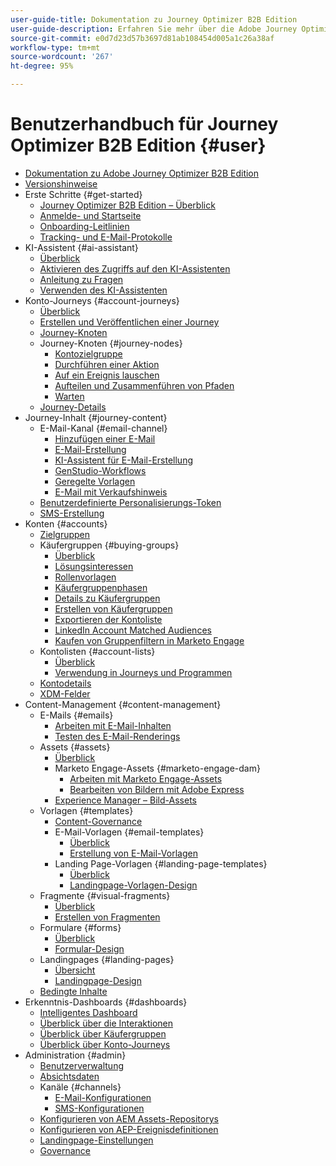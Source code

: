 ```yaml
---
user-guide-title: Dokumentation zu Journey Optimizer B2B Edition
user-guide-description: Erfahren Sie mehr über die Adobe Journey Optimizer B2B Edition und darüber, wie Sie sie zum Orchestrieren von Konto- und Käufergruppen-Journeys mithilfe der integrierten generativen KI und einer branchenführenden Automatisierung verwenden können.
source-git-commit: e0d7d23d57b3697d81ab108454d005a1c26a38af
workflow-type: tm+mt
source-wordcount: '267'
ht-degree: 95%

---
```



# Benutzerhandbuch für Journey Optimizer B2B Edition {#user}

+ [Dokumentation zu Adobe Journey Optimizer B2B Edition](guide-overview.md)
+ [Versionshinweise](./release-notes/release-notes.md)
+ Erste Schritte {#get-started}
   + [Journey Optimizer B2B Edition – Überblick](about-journey-optimizer-b2b-edition.md)
   + [Anmelde- und Startseite](home-page.md)
   + [Onboarding-Leitlinien](./start/get-started.md)
   + [Tracking- und E-Mail-Protokolle](./start/email-protocols.md)
+ KI-Assistent {#ai-assistant}
   + [Überblick](./ai-assistant/ai-assistant-overview.md)
   + [Aktivieren des Zugriffs auf den KI-Assistenten](./ai-assistant/enable-ai-assistant-access.md)
   + [Anleitung zu Fragen](./ai-assistant/question-guidance.md)
   + [Verwenden des KI-Assistenten](./ai-assistant/use-ai-assistant.md)
+ Konto-Journeys {#account-journeys}
   + [Überblick](./journeys/journey-overview.md)
   + [Erstellen und Veröffentlichen einer Journey](./journeys/create-publish-journey.md)
   + [Journey-Knoten](./journeys/journey-nodes.md)
   + Journey-Knoten {#journey-nodes}
      + [Kontozielgruppe](./journeys/account-audience-nodes.md)
      + [Durchführen einer Aktion](./journeys/action-nodes.md)
      + [Auf ein Ereignis lauschen](./journeys/listen-for-event-nodes.md)
      + [Aufteilen und Zusammenführen von Pfaden](./journeys/split-merge-paths-nodes.md)
      + [Warten](./journeys/wait-nodes.md)
   + [Journey-Details](./journeys/journey-details.md)
+ Journey-Inhalt {#journey-content}
   + E-Mail-Kanal {#email-channel}
      + [Hinzufügen einer E-Mail](./content/add-email.md)
      + [E-Mail-Erstellung](./content/email-authoring.md)
      + [KI-Assistent für E-Mail-Erstellung](./content/ai-assistant-emails.md)
      + [GenStudio-Workflows](./content/genstudio-email-workflow.md)
      + [Geregelte Vorlagen](./content/email-authoring-governance.md)
      + [E-Mail mit Verkaufshinweis](./content/sales-alert-email.md)
   + [Benutzerdefinierte Personalisierungs-Token](./content/personalization-my-tokens.md)
   + [SMS-Erstellung](./content/sms-authoring.md)
+ Konten {#accounts}
   + [Zielgruppen](./audiences/account-audience-overview.md)
   + Käufergruppen {#buying-groups}
      + [Überblick](./buying-groups/buying-groups-overview.md)
      + [Lösungsinteressen](./buying-groups/solution-interests.md)
      + [Rollenvorlagen](./buying-groups/buying-groups-role-templates.md)
      + [Käufergruppenphasen](./buying-groups/buying-group-stages.md)
      + [Details zu Käufergruppen](./buying-groups/buying-group-details.md)
      + [Erstellen von Käufergruppen](./buying-groups/buying-groups-create.md)
      + [Exportieren der Kontoliste](./audiences/account-list-export.md)
      + [LinkedIn Account Matched Audiences](./data/linkedin-account-matched-audiences.md)
      + [Kaufen von Gruppenfiltern in Marketo Engage](./buying-groups/marketo-engage-smart-list-buying-group-filters.md)
   + Kontolisten {#account-lists}
      + [Überblick](./accounts/account-lists.md)
      + [Verwendung in Journeys und Programmen](./accounts/account-lists-journeys.md)
   + [Kontodetails](./accounts/account-details.md)
   + [XDM-Felder](./data/field-mapping.md)
+ Content-Management {#content-management}
   + E-Mails {#emails}
      + [Arbeiten mit E-Mail-Inhalten](./content/emails-list.md)
      + [Testen des E-Mail-Renderings](./content/email-test-rendering.md)
   + Assets {#assets}
      + [Überblick](./content/assets-overview.md)
      + Marketo Engage-Assets {#marketo-engage-dam}
         + [Arbeiten mit Marketo Engage-Assets](./content/marketo-engage-design-studio.md)
         + [Bearbeiten von Bildern mit Adobe Express](./content/image-edit-adobe-express.md)
      + [Experience Manager – Bild-Assets](./content/aem-assets.md)
   + Vorlagen {#templates}
      + [Content-Governance](./content/template-content-governance.md)
      + E-Mail-Vorlagen {#email-templates}
         + [Überblick](./content/email-templates.md)
         + [Erstellung von E-Mail-Vorlagen](./content/email-template-authoring.md)
      + Landing Page-Vorlagen {#landing-page-templates}
         + [Überblick](./content/landing-page-templates.md)
         + [Landingpage-Vorlagen-Design](./content/landing-page-template-design.md)
   + Fragmente {#visual-fragments}
      + [Überblick](./content/fragments.md)
      + [Erstellen von Fragmenten](./content/fragment-authoring.md)
   + Formulare {#forms}
      + [Überblick](./content/forms.md)
      + [Formular-Design](./content/form-design.md)
   + Landingpages {#landing-pages}
      + [Übersicht](./content/landing-pages.md)
      + [Landingpage-Design](./content/landing-page-design.md)
   + [Bedingte Inhalte](./content/conditional-content.md)
+ Erkenntnis-Dashboards {#dashboards}
   + [Intelligentes Dashboard](./dashboards/intelligent-dashboard.md)
   + [Überblick über die Interaktionen](./dashboards/engagement-dashboard.md)
   + [Überblick über Käufergruppen](./dashboards/buying-groups-dashboard.md)
   + [Überblick über Konto-Journeys](./dashboards/journeys-dashboard.md)
+ Administration {#admin}
   + [Benutzerverwaltung](./admin/user-management.md)
   + [Absichtsdaten](./admin/intent-data.md)
   + Kanäle {#channels}
      + [E-Mail-Konfigurationen](./admin/configure-channels-emails.md)
      + [SMS-Konfigurationen](./admin/configure-channels-sms.md)
   + [Konfigurieren von AEM Assets-Repositorys](./admin/configure-aem-repositories.md)
   + [Konfigurieren von AEP-Ereignisdefinitionen](./admin/configure-aep-events.md)
   + [Landingpage-Einstellungen](./admin/landing-page-settings.md)
   + [Governance](./admin/governance.md)
